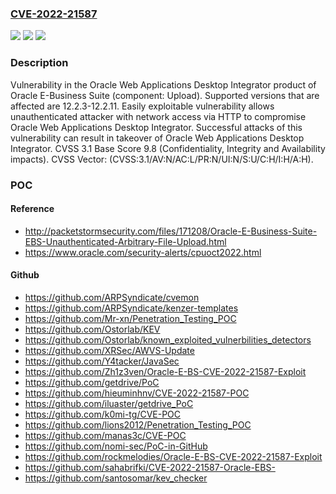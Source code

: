 ### [CVE-2022-21587](https://cve.mitre.org/cgi-bin/cvename.cgi?name=CVE-2022-21587)
![](https://img.shields.io/static/v1?label=Product&message=Web%20Applications%20Desktop%20Integrator&color=blue)
![](https://img.shields.io/static/v1?label=Version&message=%3D%2012.2.3-12.2.11%20&color=brighgreen)
![](https://img.shields.io/static/v1?label=Vulnerability&message=Easily%20exploitable%20vulnerability%20allows%20unauthenticated%20attacker%20with%20network%20access%20via%20HTTP%20to%20compromise%20Oracle%20Web%20Applications%20Desktop%20Integrator.%20%20Successful%20attacks%20of%20this%20vulnerability%20can%20result%20in%20takeover%20of%20Oracle%20Web%20Applications%20Desktop%20Integrator.&color=brighgreen)

### Description

Vulnerability in the Oracle Web Applications Desktop Integrator product of Oracle E-Business Suite (component: Upload). Supported versions that are affected are 12.2.3-12.2.11. Easily exploitable vulnerability allows unauthenticated attacker with network access via HTTP to compromise Oracle Web Applications Desktop Integrator. Successful attacks of this vulnerability can result in takeover of Oracle Web Applications Desktop Integrator. CVSS 3.1 Base Score 9.8 (Confidentiality, Integrity and Availability impacts). CVSS Vector: (CVSS:3.1/AV:N/AC:L/PR:N/UI:N/S:U/C:H/I:H/A:H).

### POC

#### Reference
- http://packetstormsecurity.com/files/171208/Oracle-E-Business-Suite-EBS-Unauthenticated-Arbitrary-File-Upload.html
- https://www.oracle.com/security-alerts/cpuoct2022.html

#### Github
- https://github.com/ARPSyndicate/cvemon
- https://github.com/ARPSyndicate/kenzer-templates
- https://github.com/Mr-xn/Penetration_Testing_POC
- https://github.com/Ostorlab/KEV
- https://github.com/Ostorlab/known_exploited_vulnerbilities_detectors
- https://github.com/XRSec/AWVS-Update
- https://github.com/Y4tacker/JavaSec
- https://github.com/Zh1z3ven/Oracle-E-BS-CVE-2022-21587-Exploit
- https://github.com/getdrive/PoC
- https://github.com/hieuminhnv/CVE-2022-21587-POC
- https://github.com/iluaster/getdrive_PoC
- https://github.com/k0mi-tg/CVE-POC
- https://github.com/lions2012/Penetration_Testing_POC
- https://github.com/manas3c/CVE-POC
- https://github.com/nomi-sec/PoC-in-GitHub
- https://github.com/rockmelodies/Oracle-E-BS-CVE-2022-21587-Exploit
- https://github.com/sahabrifki/CVE-2022-21587-Oracle-EBS-
- https://github.com/santosomar/kev_checker

